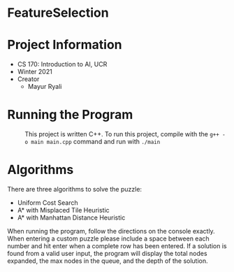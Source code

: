 # FeatureSelection

# Project Information
* CS 170: Introduction to AI, UCR
* Winter 2021
* Creator
  * Mayur Ryali

<h1> Running the Program </h1>
<d1>
  <dd>
    This project is written C++. To run this project,
    compile with the <code>g++ -o main main.cpp</code> command and run with <code>./main</code>
   </dd>
</d1>

# Algorithms
<p>There are three algorithms to solve the puzzle:</p>

<ul>
<li>Uniform Cost Search</li>
<li>A* with Misplaced Tile Heuristic</li>
<li>A* with Manhattan Distance Heuristic</li>
</ul>

<p>When running the program, follow the directions on the console exactly. When entering a custom puzzle please include a space between each number and hit enter when a complete row has been entered. If a solution is found from a valid user input, the program will display the total nodes expanded, the max nodes in the queue, and the depth of the solution.  </p>
